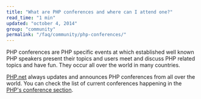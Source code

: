 ```yaml
---
title: "What are PHP conferences and where can I attend one?"
read_time: "1 min"
updated: "october 4, 2014"
group: "community"
permalink: "/faq/community/php-conferences/"
---
```


PHP conferences are PHP specific events at which established well known PHP speakers present their
topics and users meet and discuss PHP related topics and have fun. They occur all over the world in many countries.

[PHP.net](http://php.net) always updates and announces PHP conferences from all over the world. You can check the list of current conferences happening in the [PHP's conference section](http://php.net/conferences/index.php).
